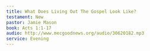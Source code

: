 ```yaml
---
title: What Does Living Out The Gospel Look Like?
testament: New
pastor: Jamie Mason
book: Acts 1:1-17
audio: http://www.mecgoodnews.org/audio/30620182.mp3
service: Evening
---
```

